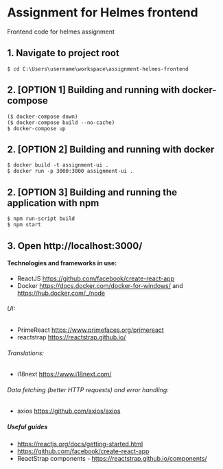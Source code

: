 # Assignment for Helmes frontend
Frontend code for helmes assignment

## 1. Navigate to project root
    $ cd C:\Users\username\workspace\assignment-helmes-frontend

## 2. [OPTION 1] Building and running with docker-compose
    ($ docker-compose down)
    ($ docker-compose build --no-cache)
    $ docker-compose up
    
## 2. [OPTION 2] Building and running with docker
    $ docker build -t assignment-ui .
    $ docker run -p 3000:3000 assignment-ui .
    
## 2. [OPTION 3] Building and running the application with npm
    $ npm run-script build
    $ npm start
    
## 3. Open http://localhost:3000/

#### Technologies and frameworks in use:
* ReactJS https://github.com/facebook/create-react-app
* Docker https://docs.docker.com/docker-for-windows/ and https://hub.docker.com/_/node

###### UI:
* PrimeReact <a>https://www.primefaces.org/primereact
* reactstrap https://reactstrap.github.io/

###### Translations:
* i18next https://www.i18next.com/

###### Data fetching (better HTTP requests) and error handling:
* axios https://github.com/axios/axios

##### Useful guides
* https://reactjs.org/docs/getting-started.html
* https://github.com/facebook/create-react-app
* ReactStrap components - https://reactstrap.github.io/components/
